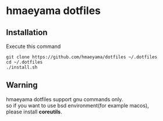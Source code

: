 # hmaeyama dotfiles

## Installation

Execute this command

```shell
git clone https://github.com/hmaeyama/dotfiles ~/.dotfiles
cd ~/.dotfiles
./install.sh
```

## Warning

hmaeyama dotfiles support gnu commands only.  
so if you want to use bsd environment(for example macos),  
please install **coreutils**.

